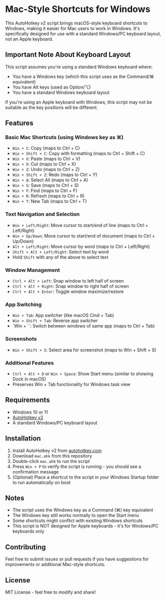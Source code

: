 # Mac-Style Shortcuts for Windows

This AutoHotkey v2 script brings macOS-style keyboard shortcuts to Windows, making it easier for Mac users to work in Windows. It's specifically designed for use with a standard Windows/PC keyboard layout, not an Apple keyboard.

## Important Note About Keyboard Layout
This script assumes you're using a standard Windows keyboard where:
- You have a Windows key (which this script uses as the Command/⌘ equivalent)
- You have Alt keys (used as Option/⌥)
- You have a standard Windows keyboard layout

If you're using an Apple keyboard with Windows, this script may not be suitable as the key positions will be different.

## Features

### Basic Mac Shortcuts (using Windows key as ⌘)
- `Win + C`: Copy (maps to Ctrl + C)
- `Win + Shift + C`: Copy with formatting (maps to Ctrl + Shift + C)
- `Win + V`: Paste (maps to Ctrl + V)
- `Win + X`: Cut (maps to Ctrl + X)
- `Win + Z`: Undo (maps to Ctrl + Z)
- `Win + Shift + Z`: Redo (maps to Ctrl + Y)
- `Win + A`: Select All (maps to Ctrl + A)
- `Win + S`: Save (maps to Ctrl + S)
- `Win + F`: Find (maps to Ctrl + F)
- `Win + R`: Refresh (maps to Ctrl + R)
- `Win + T`: New Tab (maps to Ctrl + T)

### Text Navigation and Selection
- `Win + Left/Right`: Move cursor to start/end of line (maps to Ctrl + Left/Right)
- `Win + Up/Down`: Move cursor to start/end of document (maps to Ctrl + Up/Down)
- `Alt + Left/Right`: Move cursor by word (maps to Ctrl + Left/Right)
- `Shift + Alt + Left/Right`: Select text by word
- Hold `Shift` with any of the above to select text

### Window Management
- `Ctrl + Alt + Left`: Snap window to left half of screen
- `Ctrl + Alt + Right`: Snap window to right half of screen
- `Ctrl + Alt + Enter`: Toggle window maximize/restore

### App Switching
- `Win + Tab`: App switcher (like macOS Cmd + Tab)
- `Win + Shift + Tab`: Reverse app switcher
- `Win + \``: Switch between windows of same app (maps to Ctrl + Tab)

### Screenshots
- `Win + Shift + 5`: Select area for screenshot (maps to Win + Shift + S)

### Additional Features
- `Ctrl + Alt + D` or `Win + Space`: Show Start menu (similar to showing Dock in macOS)
- Preserves Win + Tab functionality for Windows task view

## Requirements
- Windows 10 or 11
- [AutoHotkey v2](https://www.autohotkey.com/)
- A standard Windows/PC keyboard layout

## Installation
1. Install AutoHotkey v2 from [autohotkey.com](https://www.autohotkey.com/)
2. Download `mac.ahk` from this repository
3. Double-click `mac.ahk` to run the script
4. Press `Win + P` to verify the script is running - you should see a confirmation message
5. (Optional) Place a shortcut to the script in your Windows Startup folder to run automatically on boot

## Notes
- The script uses the Windows key as a Command (⌘) key equivalent
- The Windows key still works normally to open the Start menu
- Some shortcuts might conflict with existing Windows shortcuts
- This script is NOT designed for Apple keyboards - it's for Windows/PC keyboards only

## Contributing
Feel free to submit issues or pull requests if you have suggestions for improvements or additional Mac-style shortcuts.

## License
MIT License - feel free to modify and share! 